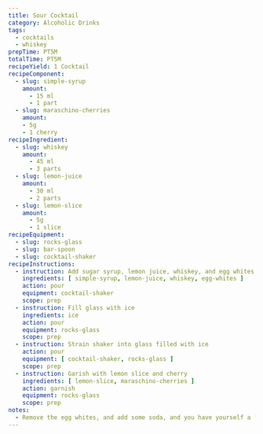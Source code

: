 ```yaml
---
title: Sour Cocktail
category: Alcoholic Drinks
tags:
  - cocktails
  - whiskey
prepTime: PT5M
totalTime: PT5M
recipeYield: 1 Cocktail
recipeComponent:
  - slug: simple-syrup
    amount: 
      - 15 ml
      - 1 part
  - slug: maraschino-cherries
    amount:
    - 5g
    - 1 cherry
recipeIngredient:
  - slug: whiskey
    amount:
      - 45 ml
      - 3 parts
  - slug: lemon-juice
    amount:
      - 30 ml
      - 2 parts
  - slug: lemon-slice
    amount:
      - 5g
      - 1 slice
recipeEquipment:
  - slug: rocks-glass
  - slug: bar-spoon
  - slug: cocktail-shaker
recipeInstructions:
  - instruction: Add sugar syrup, lemon juice, whiskey, and egg whites to cocktail shaker, shake well
    ingredients: [ simple-syrup, lemon-juice, whiskey, egg-whites ]
    action: pour
    equipment: cocktail-shaker
    scope: prep
  - instruction: Fill glass with ice
    ingredients: ice
    action: pour
    equipment: rocks-glass
    scope: prep
  - instruction: Strain shaker into glass filled with ice
    action: pour
    equipment: [ cocktail-shaker, rocks-glass ]
    scope: prep
  - instruction: Garish with lemon slice and cherry
    ingredients: [ lemon-slice, maraschino-cherries ]
    action: garnish
    equipment: rocks-glass
    scope: prep
notes:
  - Remove the egg whites, and add some soda, and you have yourself a [Collins](/recipes/collins.md)!
---
```

